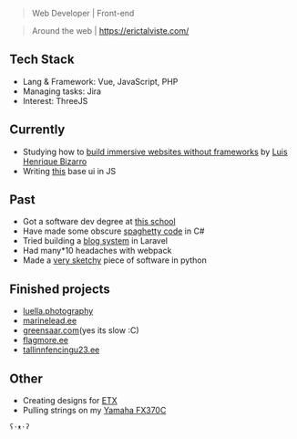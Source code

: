 > Web Developer | Front-end

> Around the web | https://erictalviste.com/
  
## Tech Stack
- Lang & Framework: Vue, JavaScript, PHP
- Managing tasks: Jira
- Interest: ThreeJS

## Currently
- Studying how to [build immersive websites without frameworks](awwwards.com/academy/course/building-an-immersive-creative-website-from-scratch-without-frameworks?utm_source=twitter&utm_medium=social&utm_campaign=Course_promo&utm_content=building-an-immersive-creative-website-from-scratch-without-frameworks)
by [Luis Henrique Bizarro](https://www.awwwards.com/bizarro/)
- Writing [this](https://codepen.io/Epsilon6/pen/YzLzaNN) base ui in JS

## Past 
- Got a software dev degree at [this school](https://www.tptlive.ee/)
- Have made some obscure [spaghetty code](https://github.com/EricTalv/Jeopardy) in C#
- Tried building a [blog system](https://github.com/EricTalv/laravel-blog) in Laravel
- Had many*10 headaches with webpack
- Made a [very sketchy](https://github.com/EricTalv/PythonEmailScraper) piece of software in python

## Finished projects
- [luella.photography](https://luella.photography/)
- [marinelead.ee](https://marinelead.ee/)
- [greensaar.com](http://greensaar.com/)(yes its slow :C)
- [flagmore.ee](https://www.flagmore.ee/)
- [tallinnfencingu23.ee](https://www.tallinnfencingu23.ee/)

## Other
- Creating designs for [ETX](https://www.instagram.com/et_experience/)
- Pulling strings on my [Yamaha FX370C](https://www.yamahamusiclondon.com/FX370C-Electro-Acoustic-Guitar/pidGFX370C)


` ʕ·ᴥ·ʔ `
